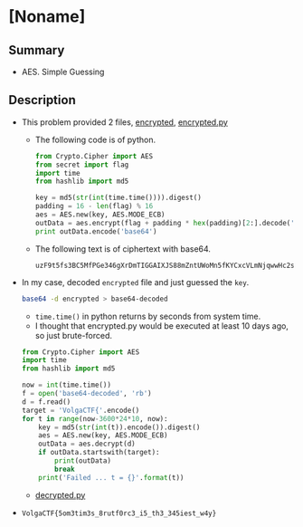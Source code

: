 # [Noname]

## Summary

* AES. Simple Guessing

## Description

* This problem provided 2 files, [encrypted](./encrypted), [encrypted.py](./encryptor.py)
  * The following code is of python.

    ``` python
    from Crypto.Cipher import AES
    from secret import flag
    import time
    from hashlib import md5

    key = md5(str(int(time.time()))).digest()
    padding = 16 - len(flag) % 16
    aes = AES.new(key, AES.MODE_ECB)
    outData = aes.encrypt(flag + padding * hex(padding)[2:].decode('hex'))
    print outData.encode('base64')
    ```

  * The following text is of ciphertext with base64.
  
    ``` text
    uzF9t5fs3BC5MfPGe346gXrDmTIGGAIXJS88mZntUWoMn5fKYCxcVLmNjqwwHc2sCO3eFGGXY3cswMnO7OZXOw==
    ```

* In my case, decoded `encrypted` file and just guessed the `key`.

    ``` bash
    base64 -d encrypted > base64-decoded
    ```

  * `time.time()` in python returns by seconds from system time.
  * I thought that encrypted.py would be executed at least 10 days ago, so just brute-forced.

  ``` python
  from Crypto.Cipher import AES
  import time
  from hashlib import md5

  now = int(time.time())
  f = open('base64-decoded', 'rb')
  d = f.read()
  target = 'VolgaCTF{'.encode()
  for t in range(now-3600*24*10, now):
      key = md5(str(int(t)).encode()).digest()
      aes = AES.new(key, AES.MODE_ECB)
      outData = aes.decrypt(d)
      if outData.startswith(target):
          print(outData)
          break
      print('Failed ... t = {}'.format(t))
  ```

  * [decrypted.py](./decrypted.py)
* `VolgaCTF{5om3tim3s_8rutf0rc3_i5_th3_345iest_w4y}`